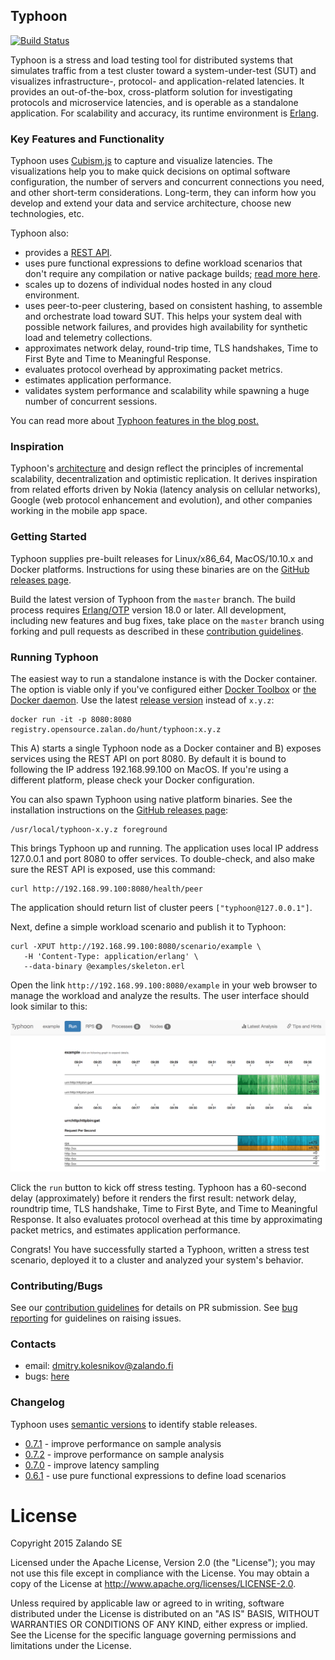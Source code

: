 ## Typhoon

[![Build Status](https://secure.travis-ci.org/zalando/typhoon.svg?branch=master)](http://travis-ci.org/zalando/typhoon)

Typhoon is a stress and load testing tool for distributed systems that simulates traffic from a test cluster toward a system-under-test (SUT) and visualizes infrastructure-, protocol- and application-related latencies. It provides an out-of-the-box, cross-platform solution for investigating protocols and microservice latencies, and is operable as a standalone application. For scalability and accuracy, its runtime environment is [Erlang](http://www.erlang.org/).  

### Key Features and Functionality

Typhoon uses [Cubism.js](https://bost.ocks.org/mike/cubism/intro/#0) to capture and visualize latencies. The visualizations help you to make quick decisions on optimal software configuration, the number of servers and concurrent connections you need, and other short-term considerations. Long-term, they can inform how you develop and extend your data and service architecture, choose new technologies, etc.

Typhoon also:
- provides a [REST API](https://github.com/zalando/typhoon/blob/master/docs/restapi.yaml).
- uses pure functional expressions to define workload scenarios that don't require any compilation or native package builds; [read more here](https://github.com/zalando/typhoon/blob/master/docs/scenario.md).
- scales up to dozens of individual nodes hosted in any cloud environment.
- uses peer-to-peer clustering, based on consistent hashing, to assemble and orchestrate load toward SUT. This helps your system deal with possible network failures, and provides high availability for synthetic load and telemetry collections.
- approximates network delay, round-trip time, TLS handshakes, Time to First Byte and Time to Meaningful Response.
- evaluates protocol overhead by approximating packet metrics.
- estimates application performance.
- validates system performance and scalability while spawning a huge number of concurrent sessions.

You can read more about [Typhoon features in the blog post.](https://tech.zalando.de/blog/end-to-end-latency-challenges-in-a-microservices-architecture/)

### Inspiration

Typhoon's [architecture](docs/arch.md) and design reflect the principles of incremental scalability, decentralization and  optimistic replication. It derives inspiration from related efforts driven by Nokia (latency analysis on cellular networks), Google (web protocol enhancement and evolution), and other companies working in the mobile app space.

### Getting Started

Typhoon supplies pre-built releases for Linux/x86_64, MacOS/10.10.x and Docker platforms. Instructions for using these binaries are on the [GitHub releases page](https://github.com/zalando/typhoon/releases).

Build the latest version of Typhoon from the `master` branch. The build process requires [Erlang/OTP](http://www.erlang.org/downloads) version 18.0 or later. All development, including new features and bug fixes, take place on the `master` branch using forking and pull requests as described in these [contribution guidelines](docs/contribution.md).


### Running Typhoon

The easiest way to run a standalone instance is with the Docker container. The option is viable only if you've configured either [Docker Toolbox](https://www.docker.com/products/docker-toolbox) or [the Docker daemon](https://docs.docker.com/engine/reference/commandline/dockerd/). Use the latest [release version](https://github.com/zalando/typhoon/releases) instead of `x.y.z`:

```
docker run -it -p 8080:8080 registry.opensource.zalan.do/hunt/typhoon:x.y.z
```

This A) starts a single Typhoon node as a Docker container and B) exposes services using the REST API on port 8080. By default it is bound to following the IP address 192.168.99.100 on MacOS. If you're using a different platform, please check your Docker configuration.  

You can also spawn Typhoon using native platform binaries. See the installation instructions on the [GitHub releases page](https://github.com/zalando/typhoon/releases):
```
/usr/local/typhoon-x.y.z foreground
```

This brings Typhoon up and running. The application uses local IP address 127.0.0.1 and port 8080 to offer services. To double-check, and also make sure the REST API is exposed, use this command:  

```
curl http://192.168.99.100:8080/health/peer
```
The application should return list of cluster peers `["typhoon@127.0.0.1"]`.   

Next, define a simple workload scenario and publish it to Typhoon:
```
curl -XPUT http://192.168.99.100:8080/scenario/example \
   -H 'Content-Type: application/erlang' \
   --data-binary @examples/skeleton.erl
```  

Open the link `http://192.168.99.100:8080/example` in your web browser to manage the workload and analyze the results. The user interface should look similar to this:  

![User interface screenshot](screenshot.png)

Click the `run` button to kick off stress testing. Typhoon has a 60-second delay (approximately) before it renders the first result: network delay, roundtrip time, TLS handshake, Time to First Byte, and Time to Meaningful Response. It also evaluates protocol overhead at this time by approximating packet metrics, and estimates application performance.

Congrats! You have successfully started a Typhoon, written a stress test scenario, deployed it to a cluster and analyzed your system's behavior.

### Contributing/Bugs
See our [contribution guidelines](docs/contribution.md) for details on PR submission. See [bug reporting](docs/bugs.md) for guidelines on raising issues. 

### Contacts

* email: dmitry.kolesnikov@zalando.fi
* bugs: [here](https://github.com/zalando/typhoon/issues) 

### Changelog

Typhoon uses [semantic versions](http://semver.org) to identify stable releases. 
 
* [0.7.1](https://github.com/zalando/typhoon/releases/tag/0.7.1) - improve performance on sample analysis
* [0.7.2](https://github.com/zalando/typhoon/releases/tag/0.7.2) - improve performance on sample analysis
* [0.7.0](https://github.com/zalando/typhoon/releases/tag/0.7.0) - improve latency sampling
* [0.6.1](https://github.com/zalando/typhoon/releases/tag/0.6.1) - use pure functional expressions to define load scenarios
  
<!-- 

## build

The project requires Erlang/OTP development environment [check here instructions](docs/erlang.md) and essential development tool sets such as `git`, `make`, etc. The project provides binary files for Linux x86_64 and MacOS 10.10.x platforms (see releases).

Use following commands to compile and make distributable package for your platform. The output is self-deployable bundle package ```typhoon-{vsn}+{head}.{arch}.{plat}.bundle```

```
   make
   make pkg
```

It is possible to assemble cross platform packages on MacOS. However it requires docker tool kit and docker image with Erlang/OTP environment. 

```
   make
   make pkg PLAT=Linux 
```

## configuration

[See config file](docs/config.md)


## usage

The tool provides rest api to manage load and stress test scenarios using curl command line
utility and implement html interface to visualize measurements. The load scenario is [json file](docs/unit.md)

Use browser to inspect the progress of the executed test ```http://localhost:8080/:id``` once test specification is defined to the cluster.

![User interface screenshot](screenshot.png)

### define load scenario

```
curl -XPUT \
   http://localhost:8080/scenario/:id \
   -H 'Content-Type: application/json' \
   -d @myload.json
```

### remove load scenario

```
curl -XDELETE \
   http://localhost:8080/scenario/:id
```

### read load scenario

```
curl -XGET \
   http://localhost:8080/scenario/:id
```

### execute load scenario

```
curl -XGET \
   http://localhost:8080/scenario/:id/spawn
```

## known issues

* The current version is optimized for http(s) protocol only, support for other protocols and protocol plug-in interface is planned for future releases

* Scenario files are stored in-memory. However cluster manages 3 replicas.
 -->

# License

Copyright 2015 Zalando SE

Licensed under the Apache License, Version 2.0 (the "License"); you may not use this file except in compliance with the License. You may obtain a copy of the License at http://www.apache.org/licenses/LICENSE-2.0.

Unless required by applicable law or agreed to in writing, software distributed under the License is distributed on an "AS IS" BASIS, WITHOUT WARRANTIES OR CONDITIONS OF ANY KIND, either express or implied. See the License for the specific language governing permissions and limitations under the License.
